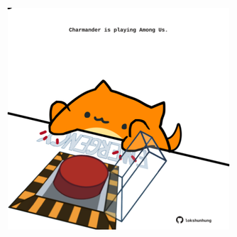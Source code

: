 <!-- built at 12/06/2023, 20:00:47 UTC -->
<p align="center">
  <img width="500" height="500" src="./ReadmeImage.svg">
</p>
